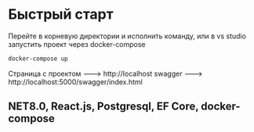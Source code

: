 # Быстрый старт

Перейте в корневую директории и исполнить команду, или в vs studio запустить проект через docker-compose
```powershell
docker-compose up
```
Страница с проектом ---> http://localhost
swagger ---> http://localhost:5000/swagger/index.html

## NET8.0, React.js, Postgresql, EF Core, docker-compose

